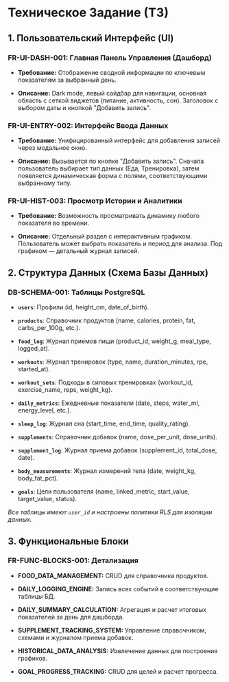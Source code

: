 # Техническое Задание (ТЗ)

## 1. Пользовательский Интерфейс (UI)

### FR-UI-DASH-001: Главная Панель Управления (Дашборд)

- **Требование:** Отображение сводной информации по ключевым показателям за выбранный день.
    
- **Описание:** Dark mode, левый сайдбар для навигации, основная область с сеткой виджетов (питание, активность, сон). Заголовок с выбором даты и кнопкой "Добавить запись".
    

### FR-UI-ENTRY-002: Интерфейс Ввода Данных

- **Требование:** Унифицированный интерфейс для добавления записей через модальное окно.
    
- **Описание:** Вызывается по кнопке "Добавить запись". Сначала пользователь выбирает тип данных (Еда, Тренировка), затем появляется динамическая форма с полями, соответствующими выбранному типу.
    

### FR-UI-HIST-003: Просмотр Истории и Аналитики

- **Требование:** Возможность просматривать динамику любого показателя во времени.
    
- **Описание:** Отдельный раздел с интерактивным графиком. Пользователь может выбрать показатель и период для анализа. Под графиком — детальный журнал записей.
    

## 2. Структура Данных (Схема Базы Данных)

### DB-SCHEMA-001: Таблицы PostgreSQL

- **`users`**: Профили (id, height_cm, date_of_birth).
    
- **`products`**: Справочник продуктов (name, calories, protein, fat, carbs_per_100g, etc.).
    
- **`food_log`**: Журнал приемов пищи (product_id, weight_g, meal_type, logged_at).
    
- **`workouts`**: Журнал тренировок (type, name, duration_minutes, rpe, started_at).
    
- **`workout_sets`**: Подходы в силовых тренировках (workout_id, exercise_name, reps, weight_kg).
    
- **`daily_metrics`**: Ежедневные показатели (date, steps, water_ml, energy_level, etc.).
    
- **`sleep_log`**: Журнал сна (start_time, end_time, quality_rating).
    
- **`supplements`**: Справочник добавок (name, dose_per_unit, dose_units).
    
- **`supplement_log`**: Журнал приема добавок (supplement_id, total_dose, date).
    
- **`body_measurements`**: Журнал измерений тела (date, weight_kg, body_fat_pct).
    
- **`goals`**: Цели пользователя (name, linked_metric, start_value, target_value, status).
    

_Все таблицы имеют `user_id` и настроены политики RLS для изоляции данных._

## 3. Функциональные Блоки

### FR-FUNC-BLOCKS-001: Детализация

- **FOOD_DATA_MANAGEMENT:** CRUD для справочника продуктов.
    
- **DAILY_LOGGING_ENGINE:** Запись всех событий в соответствующие таблицы БД.
    
- **DAILY_SUMMARY_CALCULATION:** Агрегация и расчет итоговых показателей за день для дашборда.
    
- **SUPPLEMENT_TRACKING_SYSTEM:** Управление справочником, схемами и журналом приема добавок.
    
- **HISTORICAL_DATA_ANALYSIS:** Извлечение данных для построения графиков.
    
- **GOAL_PROGRESS_TRACKING:** CRUD для целей и расчет прогресса.